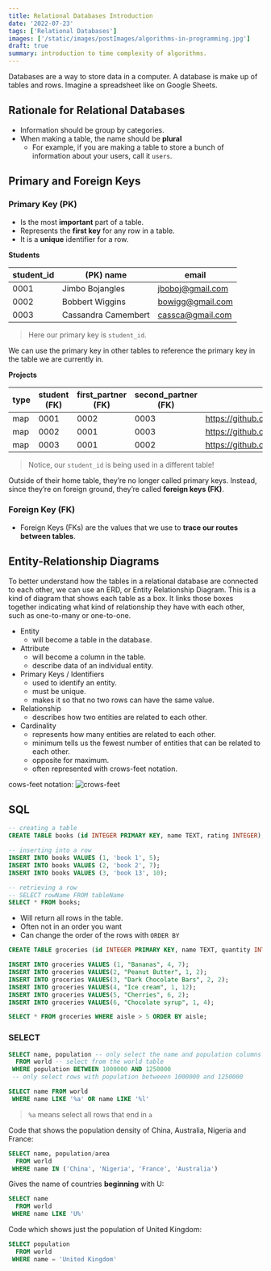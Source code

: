 ```yaml
---
title: Relational Databases Introduction
date: '2022-07-23'
tags: ['Relational Databases']
images: ['/static/images/postImages/algorithms-in-programming.jpg']
draft: true
summary: introduction to time complexity of algorithms.
---
```


Databases are a way to store data in a computer. A database is make up of tables and rows. Imagine a spreadsheet like on Google Sheets.

## Rationale for Relational Databases

- Information should be group by categories.
- When making a table, the name should be **plural**
  - For example, if you are making a table to store a bunch of information about your users, call it `users`.

## Primary and Foreign Keys

### Primary Key (PK)

- Is the most **important** part of a table.
- Represents the **first key** for any row in a table.
- It is a **unique** identifier for a row.

**Students**

| student_id | (PK) name           | email            |
| ---------- | ------------------- | ---------------- |
| 0001       | Jimbo Bojangles     | jboboj@gmail.com |
| 0002       | Bobbert Wiggins     | bowigg@gmail.com |
| 0003       | Cassandra Camembert | cassca@gmail.com |

> Here our primary key is `student_id`.

We can use the primary key in other tables to reference the primary key in the table we are currently in.

**Projects**

| type | student (FK) | first_partner (FK) | second_partner (FK) | url                                | accepted |
| ---- | ------------ | ------------------ | ------------------- | ---------------------------------- | -------- |
| map  | 0001         | 0002               | 0003                | https://github.com/jimbobo/mm      | True     |
| map  | 0002         | 0001               | 0003                | https://github.com/bigbobbert/mm   | True     |
| map  | 0003         | 0001               | 0002                | https://github.com/casslycassie/mm | True     |

> Notice, our `student_id` is being used in a different table!

Outside of their home table, they’re no longer called primary keys. Instead, since they’re on foreign ground, they’re called **foreign keys (FK)**.

### Foreign Key (FK)

- Foreign Keys (FKs) are the values that we use to **trace our routes between tables**.

## Entity-Relationship Diagrams

To better understand how the tables in a relational database are connected to each other, we can use an ERD, or Entity Relationship Diagram. This is a kind of diagram that shows each table as a box. It links those boxes together indicating what kind of relationship they have with each other, such as one-to-many or one-to-one.

- Entity
  - will become a table in the database.
- Attribute
  - will become a column in the table.
  - describe data of an individual entity.
- Primary Keys / Identifiers
  - used to identify an entity.
  - must be unique.
  - makes it so that no two rows can have the same value.
- Relationship
  - describes how two entities are related to each other.
- Cardinality
  - represents how many entities are related to each other.
  - minimum tells us the fewest number of entities that can be related to each other.
  - opposite for maximum.
  - often represented with crows-feet notation.

cows-feet notation:
![crows-feet](https://www.testingdocs.com/wp-content/uploads/Cardinality-Symbols-Database.png)

## SQL

```sql
-- creating a table
CREATE TABLE books (id INTEGER PRIMARY KEY, name TEXT, rating INTEGER);

-- inserting into a row
INSERT INTO books VALUES (1, 'book 1', 5);
INSERT INTO books VALUES (2, 'book 2', 7);
INSERT INTO books VALUES (3, 'book 13', 10);

-- retrieving a row
-- SELECT rowName FROM tableName
SELECT * FROM books;
```

- Will return all rows in the table.
- Often not in an order you want
- Can change the order of the rows with `ORDER BY`

```sql
CREATE TABLE groceries (id INTEGER PRIMARY KEY, name TEXT, quantity INTEGER, aisle INTEGER);

INSERT INTO groceries VALUES (1, "Bananas", 4, 7);
INSERT INTO groceries VALUES(2, "Peanut Butter", 1, 2);
INSERT INTO groceries VALUES(3, "Dark Chocolate Bars", 2, 2);
INSERT INTO groceries VALUES(4, "Ice cream", 1, 12);
INSERT INTO groceries VALUES(5, "Cherries", 6, 2);
INSERT INTO groceries VALUES(6, "Chocolate syrup", 1, 4);

SELECT * FROM groceries WHERE aisle > 5 ORDER BY aisle;
```

### SELECT

```sql
SELECT name, population -- only select the name and population columns
  FROM world -- select from the world table
 WHERE population BETWEEN 1000000 AND 1250000
 -- only select rows with population betweeen 1000000 and 1250000
```

```sql
SELECT name FROM world
 WHERE name LIKE '%a' OR name LIKE '%l'
```

> `%a` means select all rows that end in `a`

Code that shows the population density of China, Australia, Nigeria and France:

```sql
SELECT name, population/area
  FROM world
 WHERE name IN ('China', 'Nigeria', 'France', 'Australia')
```

Gives the name of countries **beginning** with U:

```sql
SELECT name
  FROM world
 WHERE name LIKE 'U%'
```

Code which shows just the population of United Kingdom:

```sql
SELECT population
  FROM world
 WHERE name = 'United Kingdom'
```
